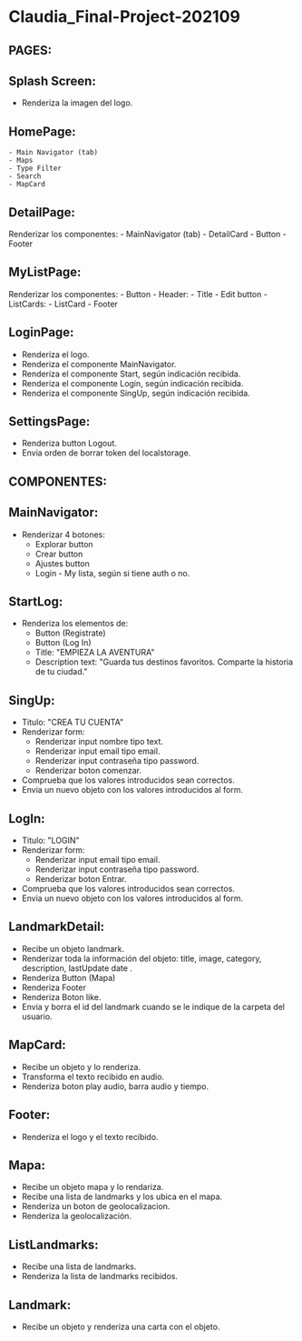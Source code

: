 # Claudia_Final-Project-202109

## PAGES:

## Splash Screen:

- Renderiza la imagen del logo.

## HomePage:

    - Main Navigator (tab)
    - Maps
    - Type Filter
    - Search
    - MapCard

## DetailPage:

Renderizar los componentes: - MainNavigator (tab) - DetailCard - Button - Footer

## MyListPage:

Renderizar los componentes: - Button - Header: - Title - Edit button - ListCards: - ListCard - Footer

## LoginPage:

- Renderiza el logo.
- Renderiza el componente MainNavigator.
- Renderiza el componente Start, según indicación recibida.
- Renderiza el componente Login, según indicación recibida.
- Renderiza el componente SingUp, según indicación recibida.

## SettingsPage:

- Renderiza button Logout.
- Envia orden de borrar token del localstorage.

## COMPONENTES:

## MainNavigator:

- Renderizar 4 botones:
  - Explorar button
  - Crear button
  - Ajustes button
  - Login - My lista, según si tiene auth o no.

## StartLog:

- Renderiza los elementos de:
  - Button (Registrate)
  - Button (Log In)
  - Title: "EMPIEZA LA AVENTURA"
  - Description text: "Guarda tus destinos favoritos. Comparte la historia de tu ciudad."

## SingUp:

- Titulo: "CREA TU CUENTA"
- Renderizar form:
  - Renderizar input nombre tipo text.
  - Renderizar input email tipo email.
  - Renderizar input contraseña tipo password.
  - Renderizar boton comenzar.
- Comprueba que los valores introducidos sean correctos.
- Envia un nuevo objeto con los valores introducidos al form.

## LogIn:

- Titulo: "LOGIN"
- Renderizar form:
  - Renderizar input email tipo email.
  - Renderizar input contraseña tipo password.
  - Renderizar boton Entrar.
- Comprueba que los valores introducidos sean correctos.
- Envia un nuevo objeto con los valores introducidos al form.

## LandmarkDetail:

- Recibe un objeto landmark.
- Renderizar toda la información del objeto: title, image, category, description, lastUpdate date .
- Renderiza Button (Mapa)
- Renderiza Footer
- Renderiza Boton like.
- Envia y borra el id del landmark cuando se le indique de la carpeta del usuario.

## MapCard:

- Recibe un objeto y lo renderiza.
- Transforma el texto recibido en audio.
- Renderiza boton play audio, barra audio y tiempo.

## Footer:

- Renderiza el logo y el texto recibido.

## Mapa:

- Recibe un objeto mapa y lo rendariza.
- Recibe una lista de landmarks y los ubica en el mapa.
- Renderiza un boton de geolocalizacion.
- Renderiza la geolocalización.

## ListLandmarks:

- Recibe una lista de landmarks.
- Renderiza la lista de landmarks recibidos.

## Landmark:

- Recibe un objeto y renderiza una carta con el objeto.
